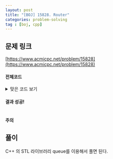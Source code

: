 ```yaml
---
layout: post
title: "[BOJ] 15828. Router"
categories: problem-solving
tag : [boj, cpp]
---
```


## 문제 링크<br>
 [https://www.acmicpc.net/problem/15828](https://www.acmicpc.net/problem/15828)<br>


#### 전체코드<br>

<details>
<summary>맞은 코드 보기</summary>
<div markdown="1">

```cpp
#include<iostream>
#include<vector>
#include<queue>

using namespace std;

void solution(int n){

    queue<int> router;

    while(1){
        int num; cin>>num;
        if(num==-1) break;
        
        if(num==0) router.pop();
        else if(router.size()>=n) continue;
        else{
            router.push(num);
        }
    }

    if(router.empty()) cout<<"empty";
    else{
        while(!router.empty()){
            cout<<router.front()<<" ";
            router.pop();
        }
    }
}
int main(){
    ios_base::sync_with_stdio(false);
	cin.tie(NULL);

    int n; cin>>n;
    
    solution(n);

    return 0;
}
```
</div>
</details>

#### 결과 성공!<br>
![]()

<div class="divider"></div>

#### 주의 <br> 

## 풀이<br>

C++ 의 STL 라이브러리 queue를 이용해서 풀면 된다.  


